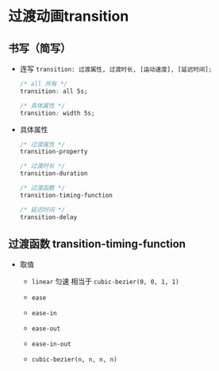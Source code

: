 # 过渡动画transition

## 书写（简写）

  - 连写 `transition: 过渡属性, 过渡时长, [运动速度], [延迟时间];`

    ```css
    /* all 所有 */
    transition: all 5s;

    /* 具体属性 */
    transition: width 5s;
    ```

  - 具体属性

    ```css
    /* 过渡属性 */
    transition-property

    /* 过渡时长 */
    transition-duration

    /* 过渡函数 */
    transition-timing-function

    /* 延迟时间 */
    transition-delay
    ```

## 过渡函数 transition-timing-function

  - 取值

      - `linear` 匀速 相当于 `cubic-bezier(0, 0, 1, 1)`

      - `ease`

      - `ease-in`

      - `ease-out`

      - `ease-in-out`

      - `cubic-bezier(n, n, n, n)`
